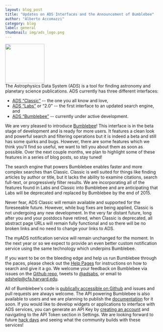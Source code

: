 ```yaml
---
layout: blog_post
title: "Updates on ADS Interfaces and the Announcement of Bumblebee"
author: "Alberto Accomazzi"
category: blog
label: general
thumbnail: img/ads_logo.png
---
```

<img src="{{ site.baseurl }}/img/ads_logo.png" width="128"><br>
The Astrophysics Data System (ADS) is a tool for finding astronomy and planetary science publications. ADS currently has three different interfaces:

 * [ADS “Classic”](http://adsabs.harvard.edu/abstract_service.html) -- the one you all know and love,
 * [ADS “Labs”](http://adslabs.org/adsabs) or “2.0” -- the first interface to an updated search engine, and
 * [ADS “Bumblebee”](https://ui.adsabs.harvard.edu/#index/) -- currently under active development.


We are very pleased to introduce [Bumblebee](https://ui.adsabs.harvard.edu/#index/)! This interface is in the beta stage of development and is ready for more users. It features a clean look and powerful search and filtering operations but it is indeed a beta and still has some quirks and bugs. However, there are some features which we think you’ll find so useful, we want to tell you about them as soon as possible. Over the next couple months, we plan to highlight some of these features in a series of blog posts, so stay tuned!

The search engine that powers  Bumblebee enables faster and more complex searches than Classic. Classic is well suited for things like finding articles by author or title, but it lacks the ability to examine citations, search full-text, or progressively filter results.  We are incorporating all of the features found in Labs and Classic into Bumblebee and are anticipating that Labs will be deprecated and replaced by Bumblebee by the end of 2015.

Never fear, ADS Classic will remain available and supported for the foreseeable future. However, while bug fixes are being applied, Classic is not undergoing any new development. In the very far distant future, long after you and your postdocs have retired, when Classic is deprecated, all abstract page URLs will remain fully functional and so there will be no broken links and no need to change your links to ADS.

The myADS notification service will remain unchanged for the moment. In the next year or so we expect to provide an even better custom notification service using the same technology which underpins Bumblebee.

If you want to be on the bleeding edge and help us run Bumblebee through the paces, please check out the [Help Pages](http://adsabs.github.io/help/search/) for instructions on how to search and give it a go. We welcome your feedback on Bumblebee via issues on the [Github repo](https://github.com/adsabs/bumblebee/issues), tweets to [@adsabs](https://twitter.com/adsabs), or email to adshelp@cfa.harvard.edu.

All of Bumblebee's code is [publically accessible on Github](https://github.com/adsabs/bumblebee) and issues and pull requests are always welcome. The API powering Bumblebee is also available to users and we are planning to publish the [documentation](http://adsabs.github.io/help/api/) for it soon. If you would like to develop widgets or applications to interface with ADS services, you can generate an API Key by [creating an account](https://ui.adsabs.harvard.edu/#user/account/register) and navigating to the API Token section in Settings. We are looking forward to future [hack days](http://www.astrobetter.com/blog/tag/hackday/) and seeing what the community builds with these services!
